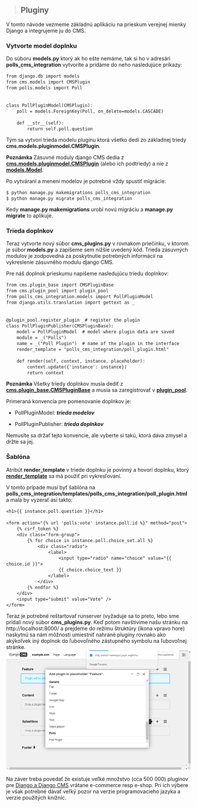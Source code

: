 >## Pluginy

V tomto návode vezmeme základnú aplikáciu na prieskum verejnej mienky Django a integrujeme ju do CMS.


### Vytvorte model doplnku 
Do súboru **models.py** ktorý ak ho ešte nemáme, tak si ho  v adresári **polls_cms_integration** vytvoríte a pridáme do neho nasledujúce príkazy:
~~~
from django.db import models
from cms.models import CMSPlugin
from polls.models import Poll


class PollPluginModel(CMSPlugin):
    poll = models.ForeignKey(Poll, on_delete=models.CASCADE)

    def __str__(self):
        return self.poll.question
~~~
Tým sa vytvorí trieda modelu pluginu ktorá všetko dedí zo základnej triedy **cms.models.pluginmodel.CMSPlugin**. 

**Poznámka** Zásuvné moduly django CMS dedia z [**cms.models.pluginmodel.CMSPlugin**](https://docs.django-cms.org/en/latest/reference/plugins.html#cms.models.pluginmodel.CMSPlugin) (alebo ich podtriedy) a nie z [**models.Model**](https://docs.djangoproject.com/en/3.2/ref/models/instances/#django.db.models.Model).

Po vytváraní a menení modelov je potrebné vždy spustiť migrácie:
~~~
$ python manage.py makemigrations polls_cms_integration
$ python manage.py migrate polls_cms_integration
~~~
Kedy **manage.py makemigrations** urobí novú migráciu a **manage.py migrate** to aplikuje.

### Trieda doplnkov
Teraz vytvorte nový súbor **cms_plugins.py** v rovnakom priečinku, v ktorom je súbor **models.py** a zapíšeme sem nižšie uvedený kód. Trieda zásuvných modulov je zodpovedná za poskytnutie potrebných informácií na vykreslenie zásuvného modulu django CMS.

Pre náš doplnok prieskumu napíšeme nasledujúcu triedu doplnkov:
~~~
from cms.plugin_base import CMSPluginBase
from cms.plugin_pool import plugin_pool
from polls_cms_integration.models import PollPluginModel
from django.utils.translation import gettext as _


@plugin_pool.register_plugin  # register the plugin
class PollPluginPublisher(CMSPluginBase):
    model = PollPluginModel  # model where plugin data are saved
    module = _("Polls")
    name = _("Poll Plugin")  # name of the plugin in the interface
    render_template = "polls_cms_integration/poll_plugin.html"

    def render(self, context, instance, placeholder):
        context.update({'instance': instance})
        return context
~~~
**Poznámka** Všetky triedy doplnkov musia dediť z [**cms.plugin_base.CMSPluginBase**](https://docs.django-cms.org/en/latest/reference/plugins.html#cms.plugin_base.CMSPluginBase) a musia sa zaregistrovať v [**plugin_pool**](https://docs.django-cms.org/en/latest/reference/plugins.html#cms.plugin_pool.PluginPool).

Primeraná konvencia pre pomenovanie doplnkov je:

* PollPluginModel: ***trieda modelov***

* PollPluginPublisher: ***trieda doplnkov***

Nemusíte sa držať tejto konvencie, ale vyberte si takú, ktorá dáva zmysel a držte sa jej.

### Šablóna

Atribút **render_template** v triede doplnku je povinný a hovorí doplnku, ktorý [**render_template**](https://docs.django-cms.org/en/latest/reference/plugins.html#cms.plugin_base.CMSPluginBase.render_template) sa má použiť pri vykresľovaní.

V tomto prípade musí byť šablóna na **polls_cms_integration/templates/polls_cms_integration/poll_plugin.html** a mala by vyzerať asi takto:
~~~
<h1>{{ instance.poll.question }}</h1>

<form action="{% url 'polls:vote' instance.poll.id %}" method="post">
    {% csrf_token %}
    <div class="form-group">
        {% for choice in instance.poll.choice_set.all %}
            <div class="radio">
                <label>
                    <input type="radio" name="choice" value="{{ choice.id }}">
                    {{ choice.choice_text }}
                </label>
            </div>
        {% endfor %}
    </div>
    <input type="submit" value="Vote" />
</form>
~~~

Teraz je potrebné reštartovať runserver (vyžaduje sa to preto, lebo sme pridali nový súbor **cms_plugins.py**. Keď potom navštivime našu stránku na http://localhost:8000/ a prejdeme do režimu štruktúry (ikona vpravo hore) naskytnú sa nám môžnosti umiestniť nahrané pluginy rovnako ako akýkoľvek iný doplnok do ľubovoľného zástupného symbolu na ľubovoľnej stránke.
![](./obrazky/djangocms06.png )

Na záver treba povedať že existuje veľké množstvo (cca 500 000) pluginov pre [Django a Django CMS](https://pypi.org/) vrátane e-commerce resp e-shop. Pri ich výbere je však potrebné dávať veľký pozor na verzie programovacieho jazyka a verzie použitých knižníc.
